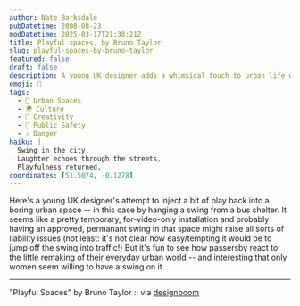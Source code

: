 ```yaml
---
author: Nate Barksdale
pubDatetime: 2008-08-23
modDatetime: 2025-03-17T21:38:21Z
title: Playful spaces, by Bruno Taylor
slug: playful-spaces-by-bruno-taylor
featured: false
draft: false
description: A young UK designer adds a whimsical touch to urban life with a swing installation at a bus shelter, sparking playful interactions among passersby.
emoji: 🎡
tags:
  - 🌆 Urban Spaces
  - 🌍 Culture
  - 🎨 Creativity
  - 🚦 Public Safety
  - ⚠️ Danger
haiku: |
  Swing in the city,  
  Laughter echoes through the streets,  
  Playfulness returned.
coordinates: [51.5074, -0.1278]
---
```


Here's a young UK designer's attempt to inject a bit of play back into a boring urban space -- in this case by hanging a swing from a bus shelter. It seems like a pretty temporary, for-video-only installation and probably having an approved, permanant swing in that space might raise all sorts of liability issues (not least: it's not clear how easy/tempting it would be to jump off the swing into traffic!) But it's fun to see how passersby react to the little remaking of their everyday urban world -- and interesting that only women seem willing to have a swing on it

---

"Playful Spaces" by Bruno Taylor :: via [ designboom](http://www.designboom.com/weblog/cat/8/view/3682/playful-spaces-by-bruno-taylor.html)
